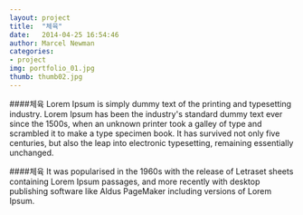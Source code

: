 ```yaml
---
layout: project
title:  "체육"
date:   2014-04-25 16:54:46
author: Marcel Newman
categories:
- project
img: portfolio_01.jpg
thumb: thumb02.jpg
---
```

####체육
Lorem Ipsum is simply dummy text of the printing and typesetting industry. Lorem Ipsum has been the industry's standard dummy text ever since the 1500s, when an unknown printer took a galley of type and scrambled it to make a type specimen book. It has survived not only five centuries, but also the leap into electronic typesetting, remaining essentially unchanged.

####체육
It was popularised in the 1960s with the release of Letraset sheets containing Lorem Ipsum passages, and more recently with desktop publishing software like Aldus PageMaker including versions of Lorem Ipsum.
